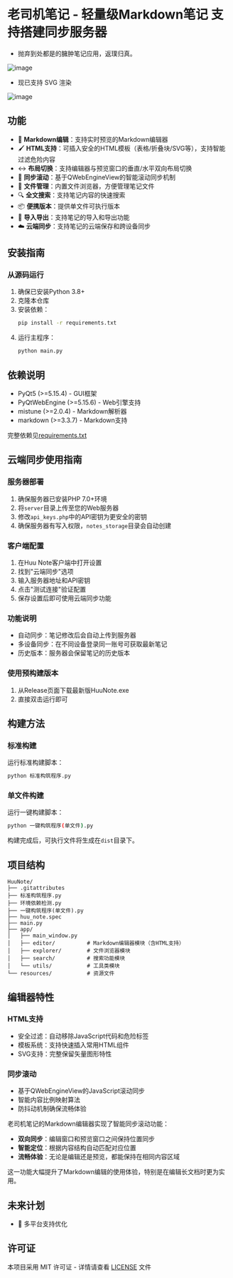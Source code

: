 # 老司机笔记 - 轻量级Markdown笔记 支持搭建同步服务器

 - 抛弃到处都是的臃肿笔记应用，返璞归真。

![image](https://github.com/user-attachments/assets/bdc044d3-2520-417f-86a7-05bc41972561)


- 现已支持 SVG 渲染

![image](https://github.com/user-attachments/assets/2497f797-d36f-4b9c-8453-34372a47b094)

## 功能

- 📝 **Markdown编辑**：支持实时预览的Markdown编辑器
- 🖌️ **HTML支持**：可插入安全的HTML模板（表格/折叠块/SVG等），支持智能过滤危险内容
- ↔️ **布局切换**：支持编辑器与预览窗口的垂直/水平双向布局切换
- 🔄 **同步滚动**：基于QWebEngineView的智能滚动同步机制
- 📂 **文件管理**：内置文件浏览器，方便管理笔记文件
- 🔍 **全文搜索**：支持笔记内容的快速搜索
- 📦 **便携版本**：提供单文件可执行版本
- 🔄 **导入导出**：支持笔记的导入和导出功能
- ☁️ **云端同步**：支持笔记的云端保存和跨设备同步

## 安装指南

### 从源码运行

1. 确保已安装Python 3.8+
2. 克隆本仓库
3. 安装依赖：
   ```bash
   pip install -r requirements.txt
   ```
4. 运行主程序：
   ```bash
   python main.py
   ```
## 依赖说明

- PyQt5 (>=5.15.4) - GUI框架
- PyQtWebEngine (>=5.15.6) - Web引擎支持
- mistune (>=2.0.4) - Markdown解析器
- markdown (>=3.3.7) - Markdown支持

完整依赖见[requirements.txt](requirements.txt)

## 云端同步使用指南

### 服务器部署
1. 确保服务器已安装PHP 7.0+环境
2. 将`server`目录上传至您的Web服务器
3. 修改`api_keys.php`中的API密钥为更安全的密钥
4. 确保服务器有写入权限，`notes_storage`目录会自动创建

### 客户端配置
1. 在Huu Note客户端中打开设置
2. 找到"云端同步"选项
3. 输入服务器地址和API密钥
4. 点击"测试连接"验证配置
5. 保存设置后即可使用云端同步功能

### 功能说明
- 自动同步：笔记修改后会自动上传到服务器
- 多设备同步：在不同设备登录同一账号可获取最新笔记
- 历史版本：服务器会保留笔记的历史版本

### 使用预构建版本

1. 从Release页面下载最新版HuuNote.exe
2. 直接双击运行即可

## 构建方法

### 标准构建

运行标准构建脚本：
```bash
python 标准构筑程序.py
```

### 单文件构建

运行一键构建脚本：
```bash
python 一键构筑程序(单文件).py
```

构建完成后，可执行文件将生成在`dist`目录下。

## 项目结构

```
HuuNote/
├── .gitattributes
├── 标准构筑程序.py
├── 环境依赖检测.py
├── 一键构筑程序(单文件).py
├── huu_note.spec
├── main.py
├── app/
│   ├── main_window.py
│   ├── editor/          # Markdown编辑器模块（含HTML支持）
│   ├── explorer/        # 文件浏览器模块
│   ├── search/          # 搜索功能模块
│   └── utils/           # 工具类模块
└── resources/           # 资源文件
```

## 编辑器特性

### HTML支持

- 安全过滤：自动移除JavaScript代码和危险标签
- 模板系统：支持快速插入常用HTML组件
- SVG支持：完整保留矢量图形特性

### 同步滚动

- 基于QWebEngineView的JavaScript滚动同步
- 智能内容比例映射算法
- 防抖动机制确保流畅体验

老司机笔记的Markdown编辑器实现了智能同步滚动功能：

- **双向同步**：编辑窗口和预览窗口之间保持位置同步
- **智能定位**：根据内容结构自动匹配对应位置
- **流畅体验**：无论是编辑还是预览，都能保持在相同内容区域

这一功能大幅提升了Markdown编辑的使用体验，特别是在编辑长文档时更为实用。


## 未来计划

- 📱 多平台支持优化

## 许可证

本项目采用 MIT 许可证 - 详情请查看 [LICENSE](LICENSE) 文件
